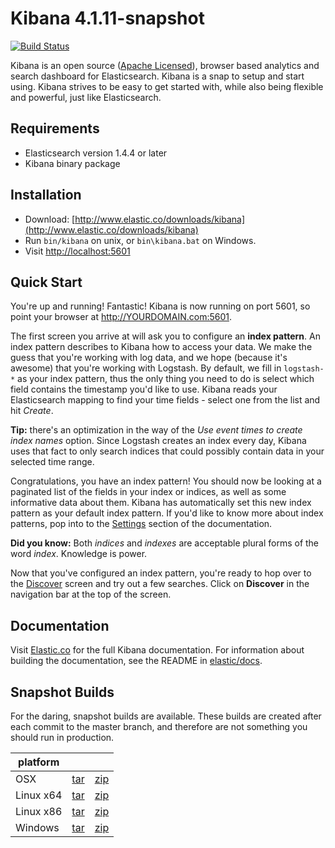 # Kibana 4.1.11-snapshot

[![Build Status](https://travis-ci.org/elastic/kibana.svg?branch=master)](https://travis-ci.org/elastic/kibana?branch=master)

Kibana is an open source ([Apache Licensed](https://github.com/elastic/kibana/blob/master/LICENSE.md)), browser based analytics and search dashboard for Elasticsearch. Kibana is a snap to setup and start using. Kibana strives to be easy to get started with, while also being flexible and powerful, just like Elasticsearch.

## Requirements

- Elasticsearch version 1.4.4 or later
- Kibana binary package

## Installation

* Download: [http://www.elastic.co/downloads/kibana](http://www.elastic.co/downloads/kibana)
* Run `bin/kibana` on unix, or `bin\kibana.bat` on Windows.
* Visit [http://localhost:5601](http://localhost:5601)

## Quick Start

You're up and running! Fantastic! Kibana is now running on port 5601, so point your browser at http://YOURDOMAIN.com:5601.

The first screen you arrive at will ask you to configure an **index pattern**. An index pattern describes to Kibana how to access your data. We make the guess that you're working with log data, and we hope (because it's awesome) that you're working with Logstash. By default, we fill in `logstash-*` as your index pattern, thus the only thing you need to do is select which field contains the timestamp you'd like to use. Kibana reads your Elasticsearch mapping to find your time fields - select one from the list and hit *Create*.

**Tip:** there's an optimization in the way of the *Use event times to create index names* option. Since Logstash creates an index every day, Kibana uses that fact to only search indices that could possibly contain data in your selected time range.

Congratulations, you have an index pattern! You should now be looking at a paginated list of the fields in your index or indices, as well as some informative data about them. Kibana has automatically set this new index pattern as your default index pattern. If you'd like to know more about index patterns, pop into to the [Settings](#settings) section of the documentation.

**Did you know:** Both *indices* and *indexes* are acceptable plural forms of the word *index*. Knowledge is power.

Now that you've configured an index pattern, you're ready to hop over to the [Discover](#discover) screen and try out a few searches. Click on **Discover** in the navigation bar at the top of the screen.

## Documentation

Visit [Elastic.co](http://www.elastic.co/guide/en/kibana/current/index.html) for the full Kibana documentation.
For information about building the documentation, see the README in [elastic/docs](https://github.com/elastic/docs).

## Snapshot Builds

For the daring, snapshot builds are available. These builds are created after each commit to the master branch, and therefore are not something you should run in production.

| platform |  |  |
| --- | --- | --- |
| OSX | [tar](https://download.elastic.co/kibana/kibana-snapshot/kibana-4.1.11-snapshot-darwin-x64.tar.gz) | [zip](https://download.elastic.co/kibana/kibana-snapshot/kibana-4.1.11-snapshot-darwin-x64.zip) |
| Linux x64 | [tar](https://download.elastic.co/kibana/kibana-snapshot/kibana-4.1.11-snapshot-linux-x64.tar.gz) | [zip](https://download.elastic.co/kibana/kibana-snapshot/kibana-4.1.11-snapshot-linux-x64.zip) |
| Linux x86 | [tar](https://download.elastic.co/kibana/kibana-snapshot/kibana-4.1.11-snapshot-linux-x86.tar.gz) | [zip](https://download.elastic.co/kibana/kibana-snapshot/kibana-4.1.11-snapshot-linux-x86.zip) |
| Windows | [tar](https://download.elastic.co/kibana/kibana-snapshot/kibana-4.1.11-snapshot-windows.tar.gz) | [zip](https://download.elastic.co/kibana/kibana-snapshot/kibana-4.1.11-snapshot-windows.zip) |